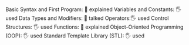 Basic Syntax and First Program: 🙋 explained
Variables and Constants: 🖐️ used
Data Types and Modifiers: 📢 talked
Operators:🖐️ used
Control Structures: 🖐️ used
Functions: 🙋 explained
Object-Oriented Programming (OOP): 🖐️ used
Standard Template Library (STL):  🖐️ used
